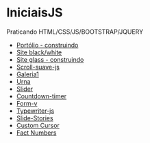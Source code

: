 # IniciaisJS

Praticando HTML/CSS/JS/BOOTSTRAP/JQUERY

<ul>
  <li><a href="https://karolramos.github.io/IniciaisJS/portfolio_inicial/index.html">Portólio - construindo</a></li>
  <li><a href="https://karolramos.github.io/IniciaisJS/site-black-white/index.html">Site black/white</a></li>
  <li><a href="https://karolramos.github.io/IniciaisJS/glass-site">Site glass - construindo</a></li>
  <li><a href="https://karolramos.github.io/IniciaisJS/scroll-suave-js/">Scroll-suave-js</a></li>
  <li><a href="https://karolramos.github.io/IniciaisJS/projeto-galeria1/">Galeria1</a></li>
  <li><a href="https://karolramos.github.io/IniciaisJS/Urna/">Urna</a></li>
  <li><a href="https://karolramos.github.io/IniciaisJS/slider/">Slider</a></li>
  <li><a href="https://karolramos.github.io/IniciaisJS/countdown-timer/index.html">Countdown-timer</a></li>
  <li><a href="https://karolramos.github.io/IniciaisJS/form-v/">Form-v</a></li>
  <li><a href="https://karolramos.github.io/IniciaisJS/typewriter-js/">Typewriter-js</a></li>
  <li><a href="https://karolramos.github.io/IniciaisJS/slide-stories">Slide-Stories</a></li>
  <li><a href="https://karolramos.github.io/IniciaisJS/
custom_cursor">Custom Cursor</a></li>
<li><a href="https://karolramos.github.io/IniciaisJS/
get_fact_numbers">Fact Numbers</a></li>
</ul>

